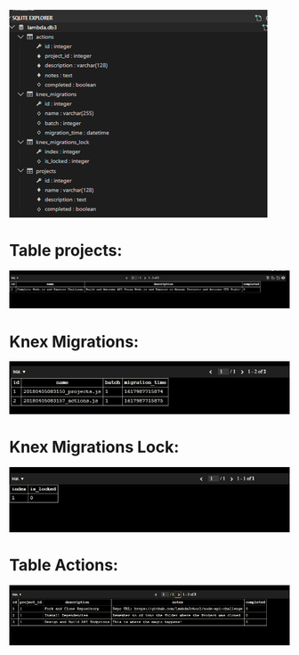 

![](2021-07-09-14-10-31.png)


# Table projects:
![](2021-07-09-14-07-28.png)
# Knex Migrations:
![](2021-07-09-14-09-41.png)

# Knex Migrations Lock:
![](2021-07-09-14-10-09.png)
# Table Actions:
![](2021-07-09-14-09-10.png)

